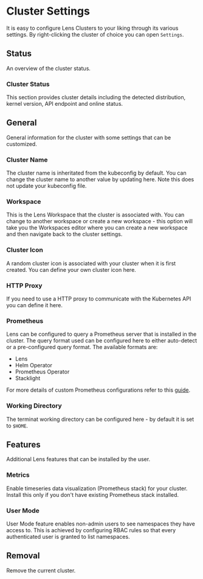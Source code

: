 # Cluster Settings

It is easy to configure Lens Clusters to your liking through its various settings. By right-clicking the cluster of choice you can open `Settings`.

## Status

An overview of the cluster status.

### Cluster Status

This section provides cluster details including the detected distribution, kernel version, API endpoint and online status.

## General

General information for the cluster with some settings that can be customized.

### Cluster Name

The cluster name is inheritated from the kubeconfig by default. You can change the cluster name to another value by updating here. Note this does not update your kubeconfig file.

### Workspace

This is the Lens Workspace that the cluster is associated with. You can change to another workspace or create a new workspace - this option will take you the Workspaces editor where you can create a new workspace and then 
navigate back to the cluster settings.

### Cluster Icon

A random cluster icon is associated with your cluster when it is first created. You can define your own cluster icon here.

### HTTP Proxy

If you need to use a HTTP proxy to communicate with the Kubernetes API you can define it here.

### Prometheus

Lens can be configured to query a Prometheus server that is installed in the cluster. The query format used can be configured here to either auto-detect or a pre-configured query format. The available formats are:

* Lens
* Helm Operator
* Prometheus Operator
* Stacklight

For more details of custom Prometheus configurations refer to this [guide](https://github.com/lensapp/lens/blob/master/troubleshooting/custom-prometheus.md).

### Working Directory

The terminat working directory can be configured here - by default it is set to `$HOME`.

## Features

Additional Lens features that can be installed by the user.

### Metrics

Enable timeseries data visualization (Prometheus stack) for your cluster. Install this only if you don't have existing Prometheus stack installed.

### User Mode

User Mode feature enables non-admin users to see namespaces they have access to. This is achieved by configuring RBAC rules so that every authenticated user is granted to list namespaces.

## Removal

Remove the current cluster.
